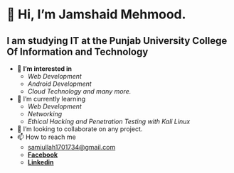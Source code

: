 # 👋 Hi, I’m <b>Jamshaid Mehmood.</b>
## I am studying IT at the Punjab University College Of Information and Technology

- 👀 <b> I’m interested in </b>
   - <i>Web Development</i>
   - <i>Android Development</i>
   - <i>Cloud Technology and many more.</i>
- 🌱 I’m currently learning 
   - <i>Web Development </i>
   - <i>Networking </i>
   - <i>Ethical Hacking and Penetration Testing with Kali Linux </i>
- 💞️ I’m looking to collaborate on any project. 
- 📫 How to reach me 
  - <b></b> samiullah1701734@gmail.com
  - <b><a href= "https://www.facebook.com/samiullah.saleem.5036">Facebook</a></b> 
  - <b><a href= "https://www.linkedin.com/in/samiullahsaleem">Linkedin</a></b>
  

<!---
samiullahsaleem/samiullahsaleem is a ✨ special ✨ repository because its `README.md` (this file) appears on your GitHub profile.
You can click the Preview link to take a look at your changes.
--->
